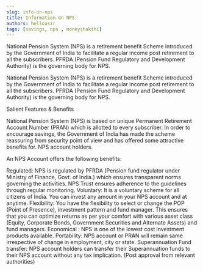 ```yaml
---
slug: info-on-nps
title: Information On NPS
authors: helloasir
tags: [savings, nps , moneyshakthi]
---
```


National Pension System (NPS) is a retirement benefit Scheme introduced by the Government of India to facilitate a regular income post retirement to all the subscribers. PFRDA (Pension Fund Regulatory and Development Authority) is the governing body for NPS.

<!--truncate-->

National Pension System (NPS) is a retirement benefit Scheme introduced by the Government of India to facilitate a regular income post retirement to all the subscribers. PFRDA (Pension Fund Regulatory and Development Authority) is the governing body for NPS.

Salient Features & Benefits

National Pension System (NPS) is based on unique Permanent Retirement Account Number (PRAN) which is allotted to every subscriber. In order to encourage savings, the Government of India has made the scheme reassuring from security point of view and has offered some attractive benefits for. NPS account holders.

An NPS Account offers the following benefits:

Regulated: NPS is regulated by PFRDA (Pension fund regulator under Ministry of Finance, Govt. of India.) which ensures transparent norms governing the activities. NPS Trust ensures adherence to the guidelines through regular monitoring.
Voluntary: It is a voluntary scheme for all citizens of India. You can invest any amount in your NPS account and at anytime.
Flexibility: You have the flexibility to select or change the POP (Point of Presence), investment pattern and fund manager. This ensures that you can optimize returns as per your comfort with various asset class (Equity, Corporate Bonds, Government Securities and Alternate Assets) and fund managers.
Economical : NPS is one of the lowest cost investment products available.
Portability: NPS account or PRAN will remain same irrespective of change in employment, city or state.
Superannuation Fund transfer: NPS account holders can transfer their Superannuation funds to their NPS account without any tax implication. (Post approval from relevant authorities)
